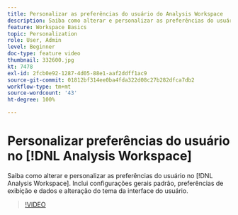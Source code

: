 ```yaml
---
title: Personalizar as preferências do usuário do Analysis Workspace
description: Saiba como alterar e personalizar as preferências do usuário no Analysis Workspace
feature: Workspace Basics
topic: Personalization
role: User, Admin
level: Beginner
doc-type: feature video
thumbnail: 332600.jpg
kt: 7478
exl-id: 2fcb0e92-1287-4d05-88e1-aaf2ddff1ac9
source-git-commit: 01812bf314ee0ba4fda322d08c27b282dfca7db2
workflow-type: tm+mt
source-wordcount: '43'
ht-degree: 100%

---
```


# Personalizar preferências do usuário no [!DNL Analysis Workspace]

Saiba como alterar e personalizar as preferências do usuário no [!DNL Analysis Workspace]. Inclui configurações gerais padrão, preferências de exibição e dados e alteração do tema da interface do usuário.

>[!VIDEO](https://video.tv.adobe.com/v/332600/?quality=12&learn=on)
